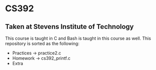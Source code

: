 # CS392
## Taken at Stevens Institute of Technology
This course is taught in C and Bash is taught in this course as well. This repository is sorted as the following:
- Practices -> practice2.c
- Homework -> cs392_printf.c
- Extra
